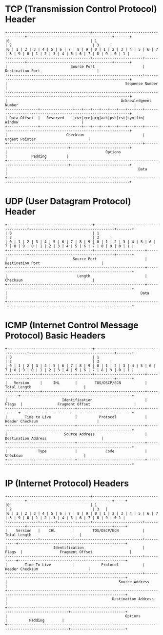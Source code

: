 # TCP (Transmission Control Protocol) Header

    +--------------------------------------+---------------------------------------+---------------------------------------+-------+
    |0                                     | 1                                     | 2                                     | 3     |
    |0 | 1 | 2 | 3 | 4 | 5 | 6 | 7 | 8 | 9 | 0 | 1 | 2 | 3 | 4 | 5 | 6 | 7 | 8 | 9 | 0 | 1 | 2 | 3 | 4 | 5 | 6 | 7 | 8 | 9 | 0 | 1 |
    +--------------------------------------+-----------------------+---------------+---------------------------------------+-------+
    |                             Source Port                      |                     Destination Port                          |
    +--------------------------------------------------------------+---------------------------------------------------------------+
    |                                                      Sequence Number                                                         |
    +------------------------------------------------------------------------------------------------------------------------------+
    |                                                    Acknowledgment Number                                                     |
    +--------------+---------------+---+---+---+---+---+---+---+---+---------------------------------------------------------------+
    | Data Offset  |   Reserved    |cwr|ece|urg|ack|psh|rst|syn|fin|                            Window                             |
    +--------------+---------------+---+---+---+---+---+---+---+---+---------------------------------------------------------------+
    |                           Checksum                           |                         Urgent Pointer                        |
    +--------------------------------------------------------------+-----------------------------------+---------------------------+
    |                                             Options                                              |           Padding         |
    +--------------------------------------------------------------------------------------------------+---------------------------+
    |                                                            Data                                                              |
    +------------------------------------------------------------------------------------------------------------------------------+


# UDP (User Datagram Protocol) Header

    +---------------------------------------+---------------------------------------+---------------------------------------+-------+
    | 0                                     | 1                                     | 2                                     | 3     |
    | 0 | 1 | 2 | 3 | 4 | 5 | 6 | 7 | 8 | 9 | 0 | 1 | 2 | 3 | 4 | 5 | 6 | 7 | 8 | 9 | 0 | 1 | 2 | 3 | 4 | 5 | 6 | 7 | 8 | 9 | 0 | 1 |
    +---------------------------------------+-----------------------+---------------+---------------------------------------+-------+
    |                              Source Port                      |                   Destination Port                            |
    +---------------------------------------------------------------+---------------------------------------------------------------+
    |                                Length                         |                       Checksum                                |
    +---------------------------------------------------------------+---------------------------------------------------------------+
    |                                                             Data                                                              |
    +-------------------------------------------------------------------------------------------------------------------------------+


# ICMP (Internet Control Message Protocol) Basic Headers

    +---------------------------------------+---------------------------------------+---------------------------------------+-------+
    | 0                                     | 1                                     | 2                                     | 3     |
    | 0 | 1 | 2 | 3 | 4 | 5 | 6 | 7 | 8 | 9 | 0 | 1 | 2 | 3 | 4 | 5 | 6 | 7 | 8 | 9 | 0 | 1 | 2 | 3 | 4 | 5 | 6 | 7 | 8 | 9 | 0 | 1 |
    +---------------+---------------+-------+-----------------------+---------------+---------------------------------------+-------+
    |   Version     |     IHL       |        TOS/DSCP/ECN           |                           Total Length                        |
    +---------------+---------------+-------------------------------+-----------+---------------------------------------------------+
    |                         Identification                        |    Flags  |                Fragment Offset                    |
    +-------------------------------+-------------------------------+-----------+---------------------------------------------------+
    |        Time to Live           |          Protocol             |                     Header Checksum                           |
    +-------------------------------+-------------------------------+---------------------------------------------------------------+
    |                          Source Address                       |                   Destination Address                         |
    +-------------------------------+-------------------------------+---------------------------------------------------------------+
    |              Type             |             Code              |                           Checksum                            |
    +-------------------------------+-------------------------------+---------------------------------------------------------------+


# IP (Internet Protocol) Headers

    +--------------------------------------+---------------------------------------+---------------------------------------+-----+
    |0                                     | 1                                     | 2                                     | 3   |
    |0 | 1 | 2 | 3 | 4 | 5 | 6 | 7 | 8 | 9 | 0 | 1 | 2 | 3 | 4 | 5 | 6 | 7 | 8 | 9 | 0 | 1 | 2 | 3 | 4 | 5 | 6 | 7 | 8 | 9 | 0 1 |
    +--------------+-------+-------+-------+-----------------------+---------------+---------------------------------------+-----+
    |    Version   |    IHL        |        TOS/DSCP/ECN           |                           Total Length                      |
    +--------------+---------------+-------------------------------+-----------+-------------------------------------------------+
    |                     Identification                           |    Flags  |                 Fragment Offset                 |
    +------------------------------+-------------------------------+-----------+-------------------------------------------------+
    |        Time To Live          |            Protocol           |                       Header Checksum                       |
    +------------------------------+-------------------------------+-------------------------------------------------------------+
    |                                                   Source Address                                                           |
    +----------------------------------------------------------------------------------------------------------------------------+
    |                                                Destination Address                                                         |
    +--------------------------------------------------------------------------------------------------+-------------------------+
    |                                                      Options                                     |          Padding        |
    +--------------------------------------------------------------------------------------------------+-------------------------+
